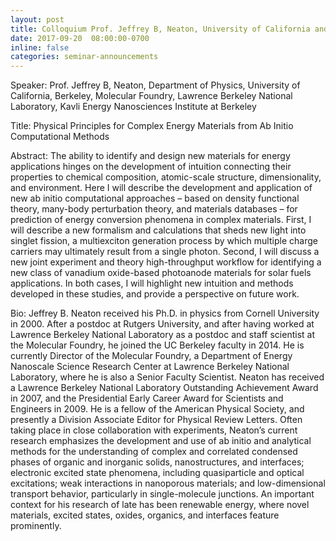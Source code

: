 ```yaml
---
layout: post
title: Colloquium Prof. Jeffrey B, Neaton, University of California and Lawrence Berkeley National Laboratory
date: 2017-09-20  08:00:00-0700
inline: false
categories: seminar-announcements
---
```


Speaker: Prof. Jeffrey B, Neaton, Department of Physics, University of California, Berkeley, Molecular Foundry, Lawrence Berkeley National Laboratory, Kavli Energy Nanosciences Institute at Berkeley

Title: Physical Principles for Complex Energy Materials from Ab Initio Computational Methods

Abstract: The ability to identify and design new materials for energy applications hinges on the development of intuition connecting their properties to chemical composition, atomic-scale structure, dimensionality, and environment. Here I will describe the development and application of new ab initio computational approaches – based on density functional theory, many-body perturbation theory, and materials databases – for prediction of energy conversion phenomena in complex materials. First, I will describe a new formalism and calculations that sheds new light into singlet fission, a multiexciton generation process by which multiple charge carriers may ultimately result from a single photon. Second, I will discuss a new joint experiment and theory high-throughput workflow for identifying a new class of vanadium oxide-based photoanode materials for solar fuels applications. In both cases, I will highlight new intuition and methods developed in these studies, and provide a perspective on future work.

Bio: Jeffrey B. Neaton received his Ph.D. in physics from Cornell University in 2000. After a postdoc at Rutgers University, and after having worked at Lawrence Berkeley National Laboratory as a postdoc and staff scientist at the Molecular Foundry, he joined the UC Berkeley faculty in 2014. He is currently Director of the Molecular Foundry, a Department of Energy Nanoscale Science Research Center at Lawrence Berkeley National Laboratory, where he is also a Senior Faculty Scientist. Neaton has received a Lawrence Berkeley National Laboratory Outstanding Achievement Award in 2007, and the Presidential Early Career Award for Scientists and Engineers in 2009. He is a fellow of the American Physical Society, and presently a Division Associate Editor for Physical Review Letters. Often taking place in close collaboration with experiments, Neaton’s current research emphasizes the development and use of ab initio and analytical methods for the understanding of complex and correlated condensed phases of organic and inorganic solids, nanostructures, and interfaces; electronic excited state phenomena, including quasiparticle and optical excitations; weak interactions in nanoporous materials; and low-dimensional transport behavior, particularly in single-molecule junctions. An important context for his research of late has been renewable energy, where novel materials, excited states, oxides, organics, and interfaces feature prominently.
